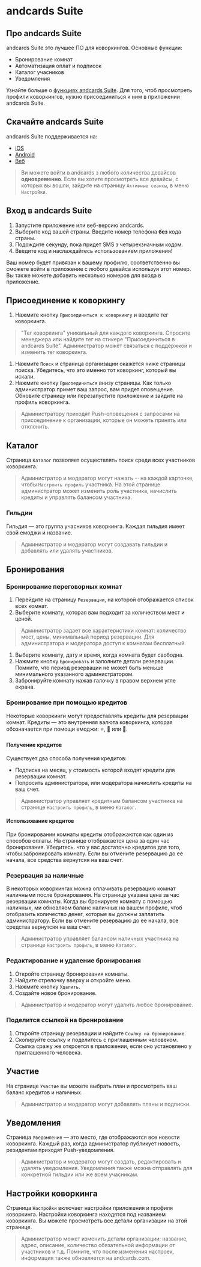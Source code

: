 # andcards Suite

## Про andcards Suite

andcards Suite это лучшее ПО для коворкингов. Основные функции:

* Бронирование комнат
* Автоматизация оплат и подписок
* Каталог учасников
* Уведомления

Узнайте больше о [функциях andcards Suite](https://andcards.com/ru/features). Для того, чтоб просмотреть профили коворкингов, нужно присоединиться к ним в приложении andcards Suite.

## Скачайте andcards Suite

andcards Suite поддерживается на:

* [iOS](https://itunes.apple.com/us/app/cards-contacts/id1291226540?ls=1&mt=8)
* [Android](https://play.google.com/store/apps/details?id=com.cardscorp.contacts)
* [Веб](https://andcards.com/suite)

> Ви можете войти в andcards з любого количества девайсов **одновременно**. Если вы хотите просмотреть все девайсы, с которых вы вошли, зайдите на страницу `Активные сеансы`, в меню `Настройки`.

## Вход в andcards Suite

1. Запустите приложение или веб-версию andcards.
2. Выберите код вашей страны. Введите номер телефона **без** кода страны.
3. Подождите секунду, пока придет SMS з четырехзначным кодом.
4. Введите код и наслаждайтесь использованием приложения!

Ваш номер будет привязан к вашему профилю, соответственно вы сможете войти в приложение с любого девайса используя этот номер. Вы также можете добавить несколько номеров для входа в приложение.

## Присоединение к коворкингу

1. Нажмите кнопку `Присоединиться к коворкингу` и введите тег коворкинга. 

> "Тег коворкинга" уникальный для каждого коворкинга. Спросите менеджера или найдите тег на стикере "Присоединиться в andcards Suite". Администратор может связаться с поддержкой и изменить тег коворкинга.

1. Нажмите `Поиск` и страница организации окажется ниже страницы поиска. Убедитесь, что это именно тот коворкинг, который вы искали.
2. Нажмите кнопку `Присоединиться` внизу страницы. Как только администратор примет ваш запрос, вам придет оповещение. Обновите страницу или перезапустите приложение и зайдите на профиль коворкинга.

> Администратору приходят Push-оповещения с запросами на присоединение к организации, которые он можеть принять или отклонить.

## Каталог

Страница `Каталог` позволяет осуществлять поиск среди всех участников коворкинга.

> Администратор и модератор могут нажать ··· на каждой карточке, чтобы `Настроить профиль` участника. На этой странице администратор может изменить роль участника, начислить кредиты и управлять балансом участника.

### Гильдии

Гильдия — это группа учасников коворкинга. Каждая гильдия имеет свой емоджи и название.

> Администратор и модератор могут создавать гильдии и добавлять или удалять участников.

## Бронирования

### Бронирование переговорных комнат

1. Перейдите на страницу `Резервации`, на которой отображается список всех комнат. 
2. Выберите комнату, которая вам подходит за количеством мест и ценой.

> Администратор задает все характеристики комнат: количество мест, цены, минимальный период резервации. Для администратора и модератора доступ к комнатам бесплатный.

1. Выберите комнату, дату и время, когда комната будет свободна. 
2. Нажмите кнопку `Бронировать` и заполните детали резервации. Помните, что период резервации не может быть меньше минимального указанного администратором.
3. Забронируйте комнату нажав галочку в правом верхнем угле екрана.

### Бронирование при помощью кредитов

Некоторые коворкинги могут предоставлять кредиты для резервации комнат. Кредиты — это внутренняя валюта коворкинга, которая обозначается при помощи емоджи: ⭐️, 💎 или 🍑.

#### Получение кредитов

Существует два способа получения кредитов:

* Подписка на месяц, у стоимость которой входят кредити для резервации комнат.
* Попросить администратора, или модератора начислить кредиты на ваш счет.

> Администратор управляет кредитным балансом участника на странице `Настроить профиль`, в меню `Каталог`.

#### Использование кредитов

При бронировании комнаты кредиты отображаются как один из способов оплаты. На странице отображается цена за один час бронирования. Убедитесь. что у вас достаточно кредитов для того, чтобы забронировать комнату. Если вы отмените резервацию до ее начала, все средства вернутсяя на ваш счет.

### Резервация за наличные

В некоторых коворкингах можна оплачивать резервацию комнат наличными после бронирования. На странице указана цена за час резервации комнаты. Когда вы бронируете комнату с помощью наличных, ми обновляем баланс наличных на вашем профиле, чтоб отобразить количество денег, которые вы должны заплатить администратору. Если вы отмените резервацию до ее начала, все средства вернутсяя на ваш счет.

> Администратор управляет балансом наличных участника на странице `Настроить профиль`, в меню `Каталог`.

### Редактирование и удаление бронирования

1. Откройте страницу бронирования комнаты.
2. Найдите стрелочку вверху и откройте меню.
3. Нажмите кнопку `Удалить`.
4. Создайте новое бронирование.

> Администратор и модератор могут удалить любое бронирование.

### Поделится ссылкой на бронирование

1. Откройте страницу резервации и найдите `Ссылку на бронирование`.
2. Скопируйте ссылку и поделитесь с приглашенным человеком. Ссылка сражу же откроется в приложении, если оно установлено у приглашенного человека.

## Участие

На странице `Участие` вы можете выбрать план и просмотреть ваш баланс кредитов и наличных.

> Администратор и модератор могут добавлять планы и подписки.

## Уведомления

Страница `Уведомления` — это место, где отображаются все новости коворкинга. Каждый раз, когда администратор публикует новость, резидентам приходят Push-уведомления.

> Администратор и модератор могут создать, редактировать и удалять уведомления. Уведомления также можна отправлять для конкретной гильдии или же всем учасникам.

## Настройки коворкинга

Страница `Настройки` включает настройки приложения и профиля коворкинга. Настройки коворкинга находятся под названием коворкинга. Вы можете просмотреть все детали организации на этой странице.

> Администратор может изменить детали организации: название, адрес, описание, количество обязательной информации от участников и т.д. Помните, что после изменения настроек, информация также обновляется на andcards.com.

